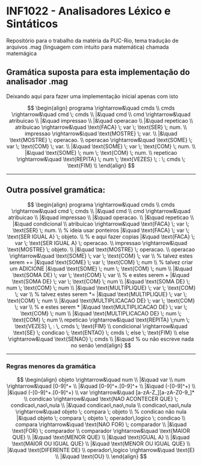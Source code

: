# INF1022 - Analisadores Léxico e Sintáticos

Repositório para o trabalho da matéria da PUC-Rio, tema tradução de arquivos .mag (linguagem com intuito para matemática) chamada matemágica


## Gramática suposta para esta implementação do analisador .mag
Deixando aqui para fazer uma implementação inicial apenas com isto

$$
\begin{align}
programa    \rightarrow&\quad   cmds \\
cmds        \rightarrow&\quad   cmd \; cmds \\
                      |&\quad   cmd \\
cmd         \rightarrow&\quad   atribuicao \\
                      |&\quad   impressao \\
                      |&\quad   operacao \\
                      |&\quad   repeticao \\
atribuicao  \rightarrow&\quad   \text{FACA} \; var \; \text{SER} \; num. \\
impressao   \rightarrow&\quad   \text{MOSTRE} \; var. \\
                      |&\quad   \text{MOSTRE} \; operacao. \\
operacao    \rightarrow&\quad   \text{SOME} \; var \; \text{COM} \; var. \\
                      |&\quad   \text{SOME} \; var \; \text{COM} \; num. \\
                      |&\quad   \text{SOME} \; num \; \text{COM} \; num. \\
repeticao   \rightarrow&\quad   \text{REPITA} \; num \; \text{VEZES} \; : \; cmds \; \text{FIM} \\
\end{align}
$$
___
## **Outra possível gramática:**

$$
\begin{align}
programa    \rightarrow&\quad   cmds \\
cmds        \rightarrow&\quad   cmd \; cmds \\
                      |&\quad   cmd \\
cmd         \rightarrow&\quad   atribuicao \\
                      |&\quad   impressao \\
                      |&\quad   operacao. \\
                      |&\quad   repeticao \\
                      |&\quad   condicional \\
atribuicao  \rightarrow&\quad   \text{FACA} \; var \; \text{SER} \; num. \\ % ideia usar ponteiros 
                      |&\quad   \text{FACA} \; var \; \text{SER IGUAL A} \; objeto. \\ % e aqui fazer copias
                      |&\quad   \text{FACA} \; var \; \text{SER IGUAL A} \; operacao. \\
impressao   \rightarrow&\quad   \text{MOSTRE} \; objeto. \\
                      |&\quad   \text{MOSTRE} \; operacao. \\
operacao    \rightarrow&\quad   \text{SOME} \; var \; \text{COM} \; var \\ % talvez estes serem += 
                      |&\quad   \text{SOME} \; var \; \text{COM} \; num \\ % talvez criar um ADICIONE
                      |&\quad   \text{SOME} \; num \; \text{COM} \; num \\
                      |&\quad   \text{SOMA DE} \; var \; \text{COM} \; var \\ % e estes serem +
                      |&\quad   \text{SOMA DE} \; var \; \text{COM} \; num \\
                      |&\quad   \text{SOMA DE} \; num \; \text{COM} \; num \\
                      |&\quad   \text{MULTIPLIQUE} \; var \; \text{COM} \; var \\ % talvez estes serem *= 
                      |&\quad   \text{MULTIPLIQUE} \; var \; \text{COM} \; num \\
                      |&\quad   \text{MULTIPLICACAO DE} \; var \; \text{COM} \; var \\ % e estes serem *
                      |&\quad   \text{MULTIPLICACAO DE} \; var \; \text{COM} \; num \\
                      |&\quad   \text{MULTIPLICACAO DE} \; num \; \text{COM} \; num \\
repeticao   \rightarrow&\quad   \text{REPITA} \;num \; \text{VEZES} \, : \, cmds \; \text{FIM} \\
condicional \rightarrow&\quad   \text{SE} \; condicao \; \text{ENTAO} \; cmds \; else \; \text{FIM} \\
else        \rightarrow&\quad   \text{SENAO} \; cmds \\
                      |&\quad   % ou não escreve nada no senão
\end{align}
$$

___

### Regras menores da gramática

$$
\begin{align}
objeto              \rightarrow&\quad   num \\
                              |&\quad   var \\
num                 \rightarrow&\quad   [0-9]^+ \\
                              |&\quad   [0-9]^+.[0-9]^+ \\ 
                              |&\quad   (-[0-9]^+) \\
                              |&\quad   (-[0-9]^+.[0-9]^+) \\
var                 \rightarrow&\quad   [a-zA-Z_][a-zA-Z0-9_]* \\
condicao            \rightarrow&\quad   \text{NAO ACONTECER QUE} \; condicao\,nao\,nula \\
                              |&\quad   condicao\,nao\,nula \\
condicao\,nao\,nula \rightarrow&\quad   objeto \; compara \; objeto \\ % condicao não nula
                              |&\quad   objeto \; compara \; objeto \; operador\,logico \; condicao \\
compara             \rightarrow&\quad   \text{NAO FOR} \; comparador \\
                              |&\quad   \text{FOR} \; comparador \\
comparador          \rightarrow&\quad   \text{MAIOR QUE} \\
                              |&\quad   \text{MENOR QUE} \\
                              |&\quad   \text{IGUAL A} \\
                              |&\quad   \text{MAIOR OU IGUAL QUE} \\
                              |&\quad   \text{MENOR OU IGUAL QUE} \\
                              |&\quad   \text{DIFERENTE DE} \\
operador\,logico    \rightarrow&\quad   \text{E} \\
                              |&\quad   \text{OU} \\
\end{align}
$$
